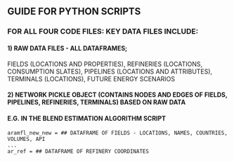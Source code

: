 ## GUIDE FOR PYTHON SCRIPTS

### FOR ALL FOUR CODE FILES: KEY DATA FILES INCLUDE: 
#### 1) RAW DATA FILES - ALL DATAFRAMES; 
  FIELDS (LOCATIONS AND PROPERTIES), 
  REFINERIES (LOCATIONS, CONSUMPTION SLATES), 
  PIPELINES (LOCATIONS AND ATTRIBUTES),
  TERMINALS (LOCATIONS),
  FUTURE ENERGY SCENARIOS
#### 2) NETWORK PICKLE OBJECT (CONTAINS NODES AND EDGES OF FIELDS, PIPELINES, REFINERIES, TERMINALS) BASED ON RAW DATA


#### E.G. IN THE BLEND ESTIMATION ALGORITHM SCRIPT

```
aramfl_new_new = ## DATAFRAME OF FIELDS - LOCATIONS, NAMES, COUNTRIES, VOLUMES, API
...
ar_ref = ## DATAFRAME OF REFINERY COORDINATES

```
